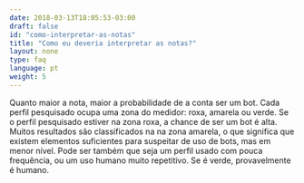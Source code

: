 ```yaml
---
date: 2018-03-13T18:05:53-03:00
draft: false
id: "como-interpretar-as-notas"
title: "Como eu deveria interpretar as notas?"
layout: none
type: faq
language: pt
weight: 5
---
```

Quanto maior a nota, maior a probabilidade de a conta ser um bot. Cada perfil pesquisado ocupa uma zona do medidor: roxa, amarela ou verde. Se o perfil pesquisado estiver na zona roxa, a chance de ser um bot é alta. Muitos resultados são classificados na na zona amarela, o que significa que existem elementos suficientes para suspeitar de uso de bots, mas em menor nível. Pode ser também que seja um perfil usado com pouca frequência, ou um uso humano muito repetitivo. Se é verde, provavelmente é humano.
